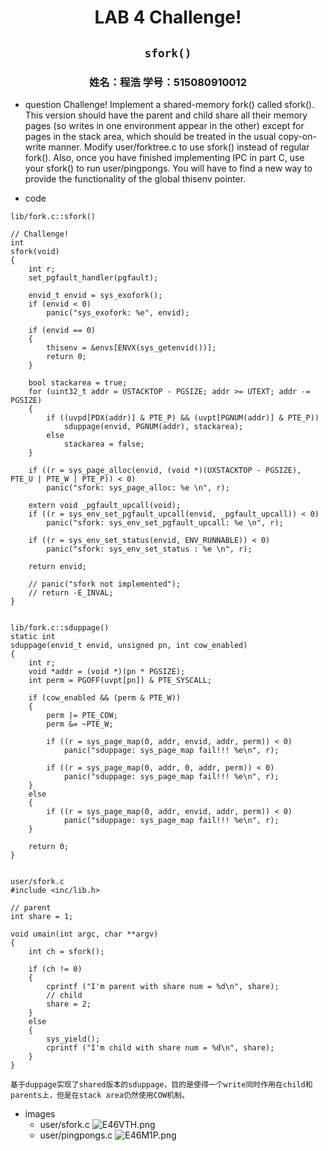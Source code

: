 # <center>  LAB 4 Challenge! 
## <center> `sfork()`
### <center> 姓名：程浩 学号：515080910012

- question
    Challenge! Implement a shared-memory fork() called sfork(). This version should have the parent and child share all their memory pages (so writes in one environment appear in the other) except for pages in the stack area, which should be treated in the usual copy-on-write manner. Modify user/forktree.c to use sfork() instead of regular fork(). Also, once you have finished implementing IPC in part C, use your sfork() to run user/pingpongs. You will have to find a new way to provide the functionality of the global thisenv pointer.

- code 
  
```
lib/fork.c::sfork()

// Challenge!
int
sfork(void)
{
	int r;
	set_pgfault_handler(pgfault);
	
	envid_t envid = sys_exofork();
	if (envid < 0)
		panic("sys_exofork: %e", envid);

	if (envid == 0) 
	{
		thisenv = &envs[ENVX(sys_getenvid())];
		return 0;
	}

	bool stackarea = true;
	for (uint32_t addr = USTACKTOP - PGSIZE; addr >= UTEXT; addr -= PGSIZE) 
	{
		if ((uvpd[PDX(addr)] & PTE_P) && (uvpt[PGNUM(addr)] & PTE_P))
			sduppage(envid, PGNUM(addr), stackarea);
		else
			stackarea = false;
	}

	if ((r = sys_page_alloc(envid, (void *)(UXSTACKTOP - PGSIZE), PTE_U | PTE_W | PTE_P)) < 0)
		panic("sfork: sys_page_alloc: %e \n", r);

	extern void _pgfault_upcall(void);
	if ((r = sys_env_set_pgfault_upcall(envid, _pgfault_upcall)) < 0)
		panic("sfork: sys_env_set_pgfault_upcall: %e \n", r);

	if ((r = sys_env_set_status(envid, ENV_RUNNABLE)) < 0)
		panic("sfork: sys_env_set_status : %e \n", r);

	return envid;

	// panic("sfork not implemented");
	// return -E_INVAL;
}


lib/fork.c::sduppage()
static int 
sduppage(envid_t envid, unsigned pn, int cow_enabled)
{
	int r;
	void *addr = (void *)(pn * PGSIZE);
	int perm = PGOFF(uvpt[pn]) & PTE_SYSCALL;

	if (cow_enabled && (perm & PTE_W)) 
	{
		perm |= PTE_COW;
		perm &= ~PTE_W;

		if ((r = sys_page_map(0, addr, envid, addr, perm)) < 0)
			panic("sduppage: sys_page_map fail!!! %e\n", r);

		if ((r = sys_page_map(0, addr, 0, addr, perm)) < 0)
			panic("sduppage: sys_page_map fail!!! %e\n", r);
	} 
	else 
	{
		if ((r = sys_page_map(0, addr, envid, addr, perm)) < 0)
			panic("sduppage: sys_page_map fail!!! %e\n", r);
	}

	return 0;
}


user/sfork.c
#include <inc/lib.h>

// parent
int share = 1;

void umain(int argc, char **argv)
{
    int ch = sfork();
    
    if (ch != 0) 
    {
        cprintf ("I'm parent with share num = %d\n", share);
        // child
        share = 2;
    } 
    else 
    {
        sys_yield();
        cprintf ("I'm child with share num = %d\n", share);
    }
}
```
    基于duppage实现了shared版本的sduppage，目的是使得一个write同时作用在child和parents上，但是在stack area仍然使用COW机制。


- images
  - user/sfork.c
    ![E46VTH.png](https://s2.ax1x.com/2019/05/13/E46VTH.png)
  - user/pingpongs.c
    ![E46M1P.png](https://s2.ax1x.com/2019/05/13/E46M1P.png)